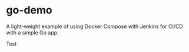 # go-demo
A light-weight example of using Docker Compose with Jenkins for CI/CD with a simple Go app.

Test
